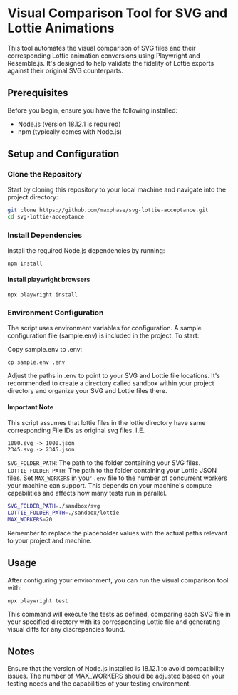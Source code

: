 # Visual Comparison Tool for SVG and Lottie Animations

This tool automates the visual comparison of SVG files and their corresponding Lottie animation conversions using Playwright and Resemble.js. It's designed to help validate the fidelity of Lottie exports against their original SVG counterparts.

## Prerequisites

Before you begin, ensure you have the following installed:

- Node.js (version 18.12.1 is required)
- npm (typically comes with Node.js)

## Setup and Configuration

### Clone the Repository

Start by cloning this repository to your local machine and navigate into the project directory:

```bash
git clone https://github.com/maxphase/svg-lottie-acceptance.git
cd svg-lottie-acceptance
```

### Install Dependencies

Install the required Node.js dependencies by running:

`npm install`

#### Install playwright browsers

`npx playwright install`

### Environment Configuration

The script uses environment variables for configuration. A sample configuration file (sample.env) is included in the project. To start:

Copy sample.env to .env:

`cp sample.env .env`

Adjust the paths in .env to point to your SVG and Lottie file locations. It's recommended to create a directory called sandbox within your project directory and organize your SVG and Lottie files there.

#### Important Note

This script assumes that lottie files in the lottie directory have same corresponding File IDs as original svg files. I.E.
```
1000.svg -> 1000.json
2345.svg -> 2345.json
```

`SVG_FOLDER_PATH`: The path to the folder containing your SVG files.
`LOTTIE_FOLDER_PATH`: The path to the folder containing your Lottie JSON files.
Set `MAX_WORKERS` in your `.env` file to the number of concurrent workers your machine can support. This depends on your machine's compute capabilities and affects how many tests run in parallel.

``` bash
SVG_FOLDER_PATH=./sandbox/svg
LOTTIE_FOLDER_PATH=./sandbox/lottie
MAX_WORKERS=20
```

Remember to replace the placeholder values with the actual paths relevant to your project and machine.

## Usage

After configuring your environment, you can run the visual comparison tool with:

`npx playwright test`

This command will execute the tests as defined, comparing each SVG file in your specified directory with its corresponding Lottie file and generating visual diffs for any discrepancies found.

## Notes

Ensure that the version of Node.js installed is 18.12.1 to avoid compatibility issues.
The number of MAX_WORKERS should be adjusted based on your testing needs and the capabilities of your testing environment.
